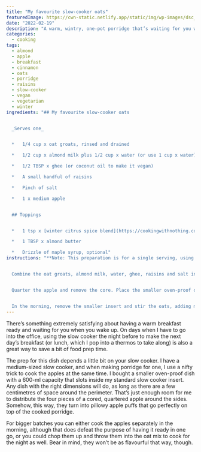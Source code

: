 ```yaml
---
title: "My favourite slow-cooker oats"
featuredImage: https://cwn-static.netlify.app/static/img/wp-images/dsc_0466.jpeg
date: "2022-02-19"
description: "A warm, wintry, one-pot porridge that’s waiting for you when you wake up in the morning."
categories: 
  - cooking
tags: 
  - almond
  - apple
  - breakfast
  - cinnamon
  - oats
  - porridge
  - raisins
  - slow-cooker
  - vegan
  - vegetarian
  - winter
ingredients: "## My favourite slow-cooker oats


  _Serves one_


  *   1/4 cup x oat groats, rinsed and drained

  *   1/2 cup x almond milk plus 1/2 cup x water (or use 1 cup x water)

  *   1/2 TBSP x ghee (or coconut oil to make it vegan)

  *   A small handful of raisins

  *   Pinch of salt

  *   1 x medium apple


  ## Toppings


  *   1 tsp x [winter citrus spice blend](https://cookingwithnothing.com/winter-citrus-spice-blend/)

  *   1 TBSP x almond butter

  *   Drizzle of maple syrup, optional"
instructions: "**Note: This preparation is for a single serving, using a medium-sized slow cooker with an additional oven-proof dish insert (capacity 600 ml) that leaves a few centimetres of space between both dishes. See note in introduction for explanation, and for other serving sizes and dish dimensions.**


  Combine the oat groats, almond milk, water, ghee, raisins and salt in the smaller oven-proof insert.


  Quarter the apple and remove the core. Place the smaller oven-proof dish inside the standard slow-cooker insert. Slip the apple quarters in the gap between the dishes. Set the slow cooker to low and leave overnight.


  In the morning, remove the smaller insert and stir the oats, adding more almond milk or water if necessary to reach your desired consistency. Scoop out the apples and spoon them on top. Sprinkle over the spice blend and finish with almond butter and maple syrup, if you like."
---
```


There’s something extremely satisfying about having a warm breakfast ready and waiting for you when you wake up. On days when I have to go into the office, using the slow cooker the night before to make the next day’s breakfast (or lunch, which I pop into a thermos to take along) is also a great way to save a bit of food prep time.

The prep for this dish depends a little bit on your slow cooker. I have a medium-sized slow cooker, and when making porridge for one, I use a nifty trick to cook the apples at the same time. I bought a smaller oven-proof dish with a 600-ml capacity that slots inside my standard slow cooker insert. Any dish with the right dimensions will do, as long as there are a few centimetres of space around the perimeter. That’s just enough room for me to distribute the four pieces of a cored, quartered apple around the sides. Somehow, this way, they turn into pillowy apple puffs that go perfectly on top of the cooked porridge.

For bigger batches you can either cook the apples separately in the morning, although that does defeat the purpose of having it ready in one go, or you could chop them up and throw them into the oat mix to cook for the night as well. Bear in mind, they won’t be as flavourful that way, though.
